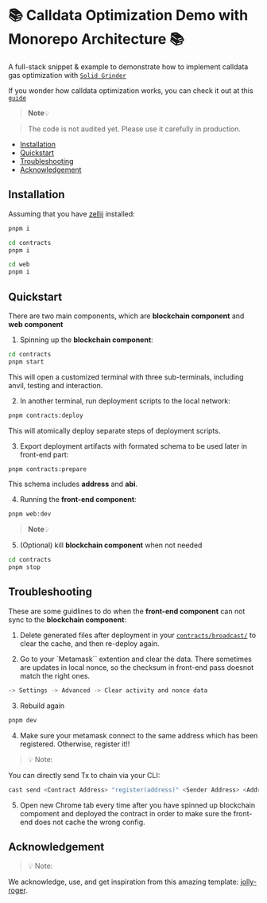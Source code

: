 <h1>📚 Calldata Optimization Demo with Monorepo Architecture 📚</h1>

A full-stack snippet & example to demonstrate how to implement calldata gas optimization with [`Solid Grinder`](https://github.com/Ratimon/solid-grinder)

If you wonder how calldata optimization works, you can check it out at this [`guide`](https://github.com/Ratimon/solid-grinder#how-it-works)

> **Note**💡

> The code is not audited yet. Please use it carefully in production.

- [Installation](#installation)
- [Quickstart](#quickstart)
- [Troubleshooting](#troubleshooting)
- [Acknowledgement](#acknowledgement)


## Installation

Assuming that you have [zellij](https://zellij.dev/) installed:

```bash
pnpm i
```

```bash
cd contracts
pnpm i
```

```bash
cd web
pnpm i
```


## Quickstart

There are two main components, which are **blockchain component** and **web component**

1. Spinning up the **blockchain component**:

```sh
cd contracts
pnpm start
```

This will open a customized terminal with three sub-terminals, including anvil, testing and interaction.

2. In another terminal, run deployment scripts to the local network:

```sh
pnpm contracts:deploy
```
This will atomically deploy separate steps of deployment scripts.

3. Export deployment artifacts with formated schema to be used later in front-end part:

```sh
pnpm contracts:prepare
```
This schema includes **address** and **abi**.

4. Running the **front-end component**:

```sh
pnpm web:dev
```

> **Note**💡

5. (Optional) kill **blockchain component** when not needed

```sh
cd contracts
pnpm stop
```


## Troubleshooting

These are some guidlines to do when the **front-end component** can not sync to the **blockchain component**:

1. Delete generated files after deployment in your [`contracts/broadcast/`](https://github.com/Ratimon/uniswap-calldata-optimization-monorepo) to clear the cache, and then re-deploy again.

2. Go to your `Metamask`` extention and clear the data. There sometimes are  updates in local nonce, so the checksum in front-end pass doesnot match the right ones.

```sh
-> Settings -> Advanced -> Clear activity and nonce data
```

3. Rebuild again

```sh
pnpm dev
```

4. Make sure your metamask connect to the same address which has been registered. Otherwise, register it!!

> 💡 Note:

You can directly send Tx to chain via your CLI:

```sh
cast send <Contract Address> "register(address)" <Sender Address> <Addr as Argument> --private-key <Sender Privatekey>
```

5. Open new Chrome tab every time after you have spinned up blockchain compoment and deployed the contract in order to make sure the front-end does not cache the wrong config.


## Acknowledgement

> 💡 Note:

We acknowledge, use, and get inspiration from this amazing template: [jolly-roger](https://github.com/wighawag/jolly-roger).